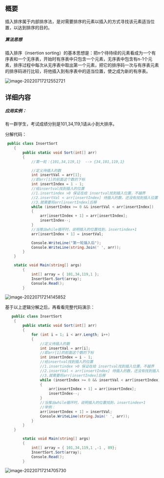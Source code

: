 ## 概要

插入排序属于内部排序法，是对需要排序的元素以插入的方式寻找该元素适当位置，以达到排序的目的。



##### 算法思想

插入排序（insertion sorting）的基本思想是：把n个待待续的元素看成为一个有序表和一个无序表，开始时有序表中只包含一个元素，无序表中包含有n-1个元素，排序过程中每次从无序表中取出第一个元素，把它的排序码一次与有序表元素的排序码进行比较，将他插入到有序表中的适当位置，使之成为新的有序表。

![image-20220717212552721](C:\Users\justerzhu_pc\AppData\Roaming\Typora\typora-user-images\image-20220717212552721.png)





## 详细内容

##### 应用实例：

有一群学生，考试成绩分别是101,34,119,1请从小到大排序。



分解代码：

```c#
 public class InsertSort
    {
        public static void Sort(int[] arr)
        {
            //第一轮：{101,34,119,1}  --> {34,101,119,1}

            //定义待插入的数
            int insertVal = arr[1];
            //即arr[1]的前面这个数的下标
            int insertIndex = 1 - 1;
            //给insertval找到插入的位置
            //1.insertindex >0 保证在给 insertval找到插入位置，不越界
            //2.insertVal < arr[insertIndex] 待插入的数，还没有找到插入位置
            //3.就需要将arr[insertIndex]后移
            while (insertIndex >= 0 && insertVal < arr[insertIndex])
            {
                arr[insertIndex + 1] = arr[insertIndex];
                insertIndex--;
            }
            //当推出while循环时，说明插入的位置找到，insertindex+1
            arr[insertIndex + 1] = insertVal;

            Console.WriteLine("第一轮插入后");
            Console.WriteLine(string.Join(' ', arr));
        }
    }
```

```c#
    static void Main(string[] args)
        {
            int[] array = { 101,34,119,1 };
            InsertSort.Sort(array);
            Console.Read();
        }
```

![image-20220717214145852](C:\Users\justerzhu_pc\AppData\Roaming\Typora\typora-user-images\image-20220717214145852.png)



基于以上逻辑分解之后，再看看完整代码演示：

```c#
   public class InsertSort
    {
        public static void Sort(int[] arr)
        {
            for (int i = 1; i < arr.Length; i++)
            {
                //定义待插入的数
                int insertVal = arr[i];
                //即arr[1]的前面这个数的下标
                int insertIndex = i - 1;
                //给insertval找到插入的位置
                //1.insertindex >0 保证在给 insertval找到插入位置，不越界
                //2.insertVal < arr[insertIndex] 待插入的数，还没有找到插入位置
                //3.就需要将arr[insertIndex]后移
                while (insertIndex >= 0 && insertVal < arr[insertIndex])
                {
                    arr[insertIndex + 1] = arr[insertIndex];
                    insertIndex--;
                }
                //当推出while循环时，说明插入的位置找到，insertindex+1
                //举例：
                arr[insertIndex + 1] = insertVal;
                Console.WriteLine(string.Join(' ', arr));
            }
        }
    }
```

```c#
        static void Main(string[] args)
        {
            int[] array = { 101,34,119,1 ,-1 , 89};
            InsertSort.Sort(array);
            Console.Read();
        }
```

![image-20220717214705730](C:\Users\justerzhu_pc\AppData\Roaming\Typora\typora-user-images\image-20220717214705730.png)